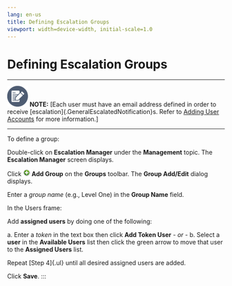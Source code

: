 ```yaml
---
lang: en-us
title: Defining Escalation Groups
viewport: width=device-width, initial-scale=1.0
---
```


#  Defining Escalation Groups

  -------------------------------------------------------------------------------------------------------------------------------- ----------------------------------------------------------------------------------------------------------------------------------------------------------------------------------------------------------------------------
  ![White pencil/paper icon on gray circular background](../../../Resources/Images/note-icon(48x48).png "Note icon")   **NOTE:** [Each user must have an email address defined in order to receive [escalation]{.GeneralEscalatedNotification}s. Refer to [Adding User Accounts](Adding-User-Accounts.md) for more information.]
  -------------------------------------------------------------------------------------------------------------------------------- ----------------------------------------------------------------------------------------------------------------------------------------------------------------------------------------------------------------------------

To define a group:

Double-click on **Escalation Manager** under the **Management** topic.
The **Escalation Manager** screen displays.

Click ![Add icon](../../../Resources/Images/EM/EMadd.png "Add icon")
**Add Group** on the **Groups** toolbar. The **Group Add/Edit** dialog
displays.

Enter a *group name* (e.g., Level One) in the **Group Name** field.

In the Users frame:

Add **assigned users** by doing one of the following:

a.  Enter a *token* in the text box then click **Add Token User** *-
    or -*
b.  Select a **user** in the **Available Users** list then click the
    green arrow to move that user to the **Assigned Users** list.

Repeat [Step 4]{.ul} until all desired assigned users are added.

Click **Save**.
:::

 


